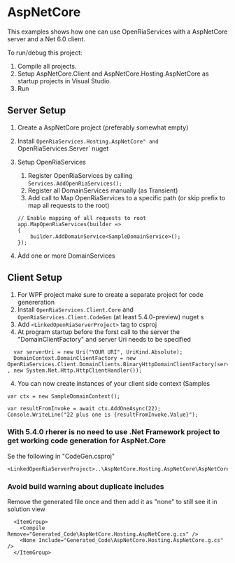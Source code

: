 # AspNetCore

This examples shows how one can use OpenRiaServices with a AspNetCore server and a Net 6.0 client.

To run/debug this project:
1. Compile all projects.
2. Setup AspNetCore.Client and AspNetCore.Hosting.AspNetCore as startup projects in Visual Studio.
3. Run

## Server Setup

1. Create a AspNetCore project (preferably somewhat empty)
1. Install `OpenRiaServices.Hosting.AspNetCore" and `OpenRiaServices.Server` nuget
1. Setup OpenRiaServices
    1. Register OpenRiaServices by calling `Services.AddOpenRiaServices();`
    2. Register all DomainServices manually (as Transient)
    3. Add call to Map OpenRiaServices to a specific path (or skip prefix to map all requests to the root)

    ```
    // Enable mapping of all requests to root 
    app.MapOpenRiaServices(builder =>
    {
        builder.AddDomainService<SampleDomainService>();
    });
    ```

1. Àdd one or more DomainServices


## Client Setup

1. For WPF project make sure to create a separate project for code genereration
2. Install `OpenRiaServices.Client.Core` and `OpenRiaServices.Client.CodeGen` (at least 5.4.0-preview) nuget s
2. Add `<LinkedOpenRiaServerProject>` tag to csproj 
3. At program startup before the forst call to the server the "DomainClientFactory" and server Uri needs to be specified
 ```
   var serverUri = new Uri("YOUR URI", UriKind.Absolute);
   DomainContext.DomainClientFactory = new OpenRiaServices.Client.DomainClients.BinaryHttpDomainClientFactory(serverUri , new System.Net.Http.HttpClientHandler());
```
4. You can now create instances of your client side context (Samples
```
var ctx = new SampleDomainContext();

var resultFromInvoke = await ctx.AddOneAsync(22);
Console.WriteLine("22 plus one is {resultFromInvoke.Value}");
```

### With 5.4.0 rherer is no need to use .Net Framework project to get working code generation for AspNet.Core

Se the following in "CodeGen.csproj"

```
<LinkedOpenRiaServerProject>..\AspNetCore.Hosting.AspNetCore\AspNetCore.Hosting.AspNetCore.csproj</LinkedOpenRiaServerProject>
```

### Avoid build warning about duplicate includes

Remove the generated file once and then add it as "none" to still see it in solution view
```
  <ItemGroup>
    <Compile Remove="Generated_Code\AspNetCore.Hosting.AspNetCore.g.cs" />
    <None Include="Generated_Code\AspNetCore.Hosting.AspNetCore.g.cs" />
  </ItemGroup>
```

